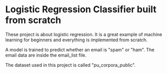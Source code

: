 # Logistic Regression Classifier built from scratch

These project is about logistic regression.
It is a great example of machine learning for beginners and everything is implemented from scratch.

A model is trained to predict whether an email is "spam" or "ham".
The email data are inside the email_list file.


The dataset used in this project is called "pu_corpora_public".
